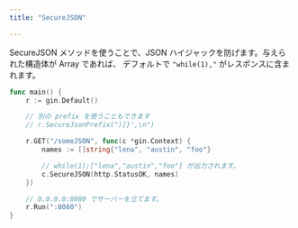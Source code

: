 ```yaml
---
title: "SecureJSON"

---
```


SecureJSON メソッドを使うことで、JSON ハイジャックを防げます。与えられた構造体が Array であれば、
デフォルトで `"while(1),"` がレスポンスに含まれます。

```go
func main() {
	r := gin.Default()

	// 別の prefix を使うこともできます
	// r.SecureJsonPrefix(")]}',\n")

	r.GET("/someJSON", func(c *gin.Context) {
		names := []string{"lena", "austin", "foo"}

		// while(1);["lena","austin","foo"] が出力されます。
		c.SecureJSON(http.StatusOK, names)
	})

	// 0.0.0.0:8080 でサーバーを立てます。
	r.Run(":8080")
}
```

